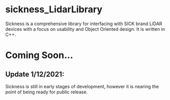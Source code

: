 # sickness_LidarLibrary
Sickness is a comprehensive library for interfacing with SICK brand LiDAR devices with a focus on usability and Object Oriented design. It is written in C++.

# Coming Soon...

## Update 1/12/2021:
Sickness is still in early stages of development, however it is nearing the point of being ready for public release.
